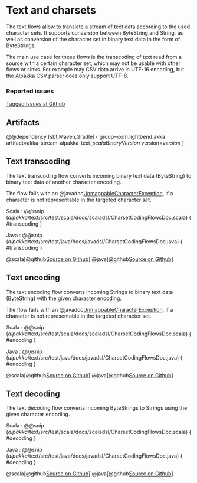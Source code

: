 # Text and charsets

The text flows allow to translate a stream of text data according to the used 
character sets. It supports conversion between ByteString and String, as well 
as conversion of the character set in binary text data in the form of ByteStrings.

The main use case for these flows is the transcoding of text read from a
source with a certain character set, which may not be usable with other flows
or sinks. For example may CSV data arrive in UTF-16 encoding, but the Alpakka CSV
parser does only support UTF-8.

### Reported issues

[Tagged issues at Github](https://github.com/akka/alpakka/labels/p%3Atext)


## Artifacts

@@dependency [sbt,Maven,Gradle] {
  group=com.lightbend.akka
  artifact=akka-stream-alpakka-text_$scalaBinaryVersion$
  version=$version$
}


## Text transcoding

The text transcoding flow converts incoming binary text data (ByteString) to binary text
data of another character encoding. 

The flow fails with an @javadoc[UnmappableCharacterException](java.nio.charset.UnmappableCharacterException), 
if a character is not representable in the targeted character set.

Scala
: @@snip ($alpakka$/text/src/test/scala/docs/scaladsl/CharsetCodingFlowsDoc.scala) { #transcoding }

Java
: @@snip ($alpakka$/text/src/test/java/docs/javadsl/CharsetCodingFlowsDoc.java) { #transcoding }

@scala[@github[Source on Github](/text/src/test/scala/docs/scaladsl/CharsetCodingFlowsDoc.scala)]
@java[@github[Source on Github](/text/src/test/java/docs/javadsl/CharsetCodingFlowsDoc.java)]


## Text encoding

The text encoding flow converts incoming Strings to binary text data (ByteString) with the 
given character encoding. 

The flow fails with an @javadoc[UnmappableCharacterException](java.nio.charset.UnmappableCharacterException), 
if a character is not representable in the targeted character set.

Scala
: @@snip ($alpakka$/text/src/test/scala/docs/scaladsl/CharsetCodingFlowsDoc.scala) { #encoding }

Java
: @@snip ($alpakka$/text/src/test/java/docs/javadsl/CharsetCodingFlowsDoc.java) { #encoding }

@scala[@github[Source on Github](/text/src/test/scala/docs/scaladsl/CharsetCodingFlowsDoc.scala)]
@java[@github[Source on Github](/text/src/test/java/docs/javadsl/CharsetCodingFlowsDoc.java)]


## Text decoding

The text decoding flow converts incoming ByteStrings to Strings using the given 
character encoding. 

Scala
: @@snip ($alpakka$/text/src/test/scala/docs/scaladsl/CharsetCodingFlowsDoc.scala) { #decoding }

Java
: @@snip ($alpakka$/text/src/test/java/docs/javadsl/CharsetCodingFlowsDoc.java) { #decoding }

@scala[@github[Source on Github](/text/src/test/scala/docs/scaladsl/CharsetCodingFlowsDoc.scala)]
@java[@github[Source on Github](/text/src/test/java/docs/javadsl/CharsetCodingFlowsDoc.java)]


